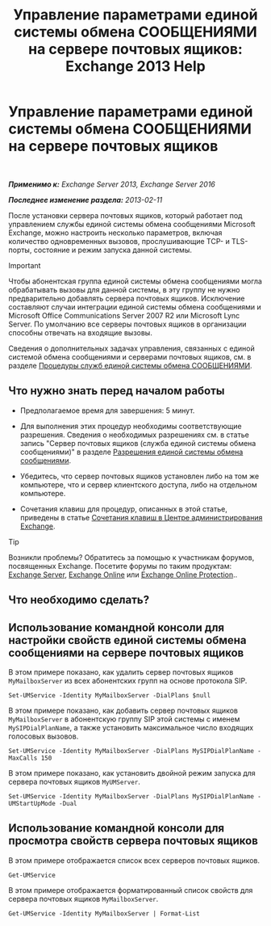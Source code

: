 ﻿---
title: 'Управление параметрами единой системы обмена СООБЩЕНИЯМИ на сервере почтовых ящиков: Exchange 2013 Help'
TOCTitle: Управление параметрами единой системы обмена СООБЩЕНИЯМИ на сервере почтовых ящиков
ms:assetid: 6df4853d-21d2-473f-b0ca-ebc996d8794a
ms:mtpsurl: https://technet.microsoft.com/ru-ru/library/Aa998815(v=EXCHG.150)
ms:contentKeyID: 50556389
ms.date: 05/22/2018
mtps_version: v=EXCHG.150
f1_keywords:
- Microsoft.Exchange.Management.SnapIn.Esm.Servers.UnifiedMessaging.UMServerPropertiesPropertyPage
ms.translationtype: MT
---

# Управление параметрами единой системы обмена СООБЩЕНИЯМИ на сервере почтовых ящиков

 

_**Применимо к:** Exchange Server 2013, Exchange Server 2016_

_**Последнее изменение раздела:** 2013-02-11_

После установки сервера почтовых ящиков, который работает под управлением службы единой системы обмена сообщениями Microsoft Exchange, можно настроить несколько параметров, включая количество одновременных вызовов, прослушивающие TCP- и TLS-порты, состояние и режим запуска данной системы.

> [!IMPORTANT]  
> Чтобы абонентская группа единой системы обмена сообщениями могла обрабатывать вызовы для данной системы, в эту группу не нужно предварительно добавлять сервера почтовых ящиков. Исключение составляют случаи интеграции единой системы обмена сообщениями и Microsoft Office Communications Server 2007 R2 или Microsoft Lync Server. По умолчанию все серверы почтовых ящиков в организации способны отвечать на входящие вызовы.


Сведения о дополнительных задачах управления, связанных с единой системой обмена сообщениями и серверами почтовых ящиков, см. в разделе [Процедуры служб единой системы обмена СООБЩЕНИЯМИ](um-services-procedures-exchange-2013-help.md).

## Что нужно знать перед началом работы

  - Предполагаемое время для завершения: 5 минут.

  - Для выполнения этих процедур необходимы соответствующие разрешения. Сведения о необходимых разрешениях см. в статье запись "Сервер почтовых ящиков (служба единой системы обмена сообщениями)" в разделе [Разрешения единой системы обмена сообщениями](unified-messaging-permissions-exchange-2013-help.md).

  - Убедитесь, что сервер почтовых ящиков установлен либо на том же компьютере, что и сервер клиентского доступа, либо на отдельном компьютере.

  - Сочетания клавиш для процедур, описанных в этой статье, приведены в статье [Сочетания клавиш в Центре администрирования Exchange](keyboard-shortcuts-in-the-exchange-admin-center-exchange-online-protection-help.md).

> [!TIP]  
> Возникли проблемы? Обратитесь за помощью к участникам форумов, посвященных Exchange. Посетите форумы по таким продуктам: <a href="https://go.microsoft.com/fwlink/p/?linkid=60612">Exchange Server</a>, <a href="https://go.microsoft.com/fwlink/p/?linkid=267542">Exchange Online</a> или <a href="https://go.microsoft.com/fwlink/p/?linkid=285351">Exchange Online Protection</a>..


## Что необходимо сделать?

## Использование командной консоли для настройки свойств единой системы обмена сообщениями на сервере почтовых ящиков

В этом примере показано, как удалить сервер почтовых ящиков `MyMailboxServer` из всех абонентских групп на основе протокола SIP.

    Set-UMService -Identity MyMailboxServer -DialPlans $null

В этом примере показано, как добавить сервер почтовых ящиков `MyMailboxServer` в абонентскую группу SIP этой системы с именем `MySIPDialPlanName`, а также установить максимальное число входящих голосовых вызовов.

    Set-UMService -Identity MyMailboxServer -DialPlans MySIPDialPlanName -MaxCalls 150 

В этом примере показано, как установить двойной режим запуска для сервера почтовых ящиков `MyUMServer`.

    Set-UMService -Identity MyMailboxServer -DialPlans MySIPDialPlanName -UMStartUpMode -Dual 

## Использование командной консоли для просмотра свойств сервера почтовых ящиков

В этом примере отображается список всех серверов почтовых ящиков.

    Get-UMService

В этом примере отображается форматированный список свойств для сервера почтовых ящиков `MyMailboxServer`.

    Get-UMService -Identity MyMailboxServer | Format-List

